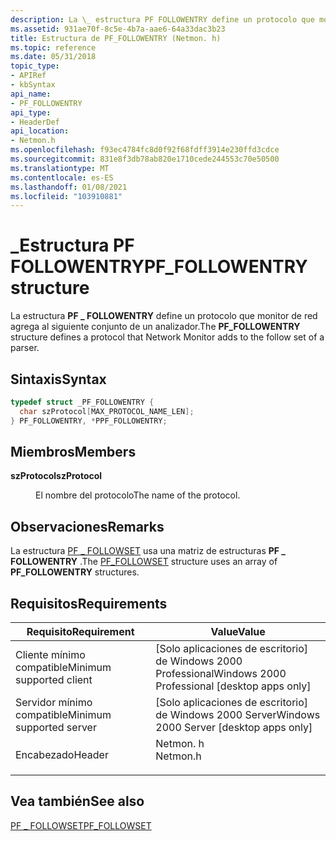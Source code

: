 ```yaml
---
description: La \_ estructura PF FOLLOWENTRY define un protocolo que monitor de red agrega al siguiente conjunto de un analizador.
ms.assetid: 931ae70f-8c5e-4b7a-aae6-64a33dac3b23
title: Estructura de PF_FOLLOWENTRY (Netmon. h)
ms.topic: reference
ms.date: 05/31/2018
topic_type:
- APIRef
- kbSyntax
api_name:
- PF_FOLLOWENTRY
api_type:
- HeaderDef
api_location:
- Netmon.h
ms.openlocfilehash: f93ec4784fc8d0f92f68fdff3914e230ffd3cdce
ms.sourcegitcommit: 831e8f3db78ab820e1710cede244553c70e50500
ms.translationtype: MT
ms.contentlocale: es-ES
ms.lasthandoff: 01/08/2021
ms.locfileid: "103910881"
---
```

# <a name="pf_followentry-structure"></a><span data-ttu-id="d0b41-103">\_Estructura PF FOLLOWENTRY</span><span class="sxs-lookup"><span data-stu-id="d0b41-103">PF\_FOLLOWENTRY structure</span></span>

<span data-ttu-id="d0b41-104">La estructura **PF \_ FOLLOWENTRY** define un protocolo que monitor de red agrega al siguiente conjunto de un analizador.</span><span class="sxs-lookup"><span data-stu-id="d0b41-104">The **PF\_FOLLOWENTRY** structure defines a protocol that Network Monitor adds to the follow set of a parser.</span></span>

## <a name="syntax"></a><span data-ttu-id="d0b41-105">Sintaxis</span><span class="sxs-lookup"><span data-stu-id="d0b41-105">Syntax</span></span>


```C++
typedef struct _PF_FOLLOWENTRY {
  char szProtocol[MAX_PROTOCOL_NAME_LEN];
} PF_FOLLOWENTRY, *PPF_FOLLOWENTRY;
```



## <a name="members"></a><span data-ttu-id="d0b41-106">Miembros</span><span class="sxs-lookup"><span data-stu-id="d0b41-106">Members</span></span>

<dl> <dt>

<span data-ttu-id="d0b41-107">**szProtocol**</span><span class="sxs-lookup"><span data-stu-id="d0b41-107">**szProtocol**</span></span>
</dt> <dd>

<span data-ttu-id="d0b41-108">El nombre del protocolo</span><span class="sxs-lookup"><span data-stu-id="d0b41-108">The name of the protocol.</span></span>

</dd> </dl>

## <a name="remarks"></a><span data-ttu-id="d0b41-109">Observaciones</span><span class="sxs-lookup"><span data-stu-id="d0b41-109">Remarks</span></span>

<span data-ttu-id="d0b41-110">La estructura [PF \_ FOLLOWSET](pf-followset.md) usa una matriz de estructuras **PF \_ FOLLOWENTRY** .</span><span class="sxs-lookup"><span data-stu-id="d0b41-110">The [PF\_FOLLOWSET](pf-followset.md) structure uses an array of **PF\_FOLLOWENTRY** structures.</span></span>

## <a name="requirements"></a><span data-ttu-id="d0b41-111">Requisitos</span><span class="sxs-lookup"><span data-stu-id="d0b41-111">Requirements</span></span>



| <span data-ttu-id="d0b41-112">Requisito</span><span class="sxs-lookup"><span data-stu-id="d0b41-112">Requirement</span></span> | <span data-ttu-id="d0b41-113">Value</span><span class="sxs-lookup"><span data-stu-id="d0b41-113">Value</span></span> |
|-------------------------------------|-------------------------------------------------------------------------------------|
| <span data-ttu-id="d0b41-114">Cliente mínimo compatible</span><span class="sxs-lookup"><span data-stu-id="d0b41-114">Minimum supported client</span></span><br/> | <span data-ttu-id="d0b41-115">\[Solo aplicaciones de escritorio\] de Windows 2000 Professional</span><span class="sxs-lookup"><span data-stu-id="d0b41-115">Windows 2000 Professional \[desktop apps only\]</span></span><br/>                          |
| <span data-ttu-id="d0b41-116">Servidor mínimo compatible</span><span class="sxs-lookup"><span data-stu-id="d0b41-116">Minimum supported server</span></span><br/> | <span data-ttu-id="d0b41-117">\[Solo aplicaciones de escritorio\] de Windows 2000 Server</span><span class="sxs-lookup"><span data-stu-id="d0b41-117">Windows 2000 Server \[desktop apps only\]</span></span><br/>                                |
| <span data-ttu-id="d0b41-118">Encabezado</span><span class="sxs-lookup"><span data-stu-id="d0b41-118">Header</span></span><br/>                   | <dl> <span data-ttu-id="d0b41-119"><dt>Netmon. h</dt></span><span class="sxs-lookup"><span data-stu-id="d0b41-119"><dt>Netmon.h</dt></span></span> </dl> |



## <a name="see-also"></a><span data-ttu-id="d0b41-120">Vea también</span><span class="sxs-lookup"><span data-stu-id="d0b41-120">See also</span></span>

<dl> <dt>

[<span data-ttu-id="d0b41-121">PF \_ FOLLOWSET</span><span class="sxs-lookup"><span data-stu-id="d0b41-121">PF\_FOLLOWSET</span></span>](pf-followset.md)
</dt> </dl>

 

 





